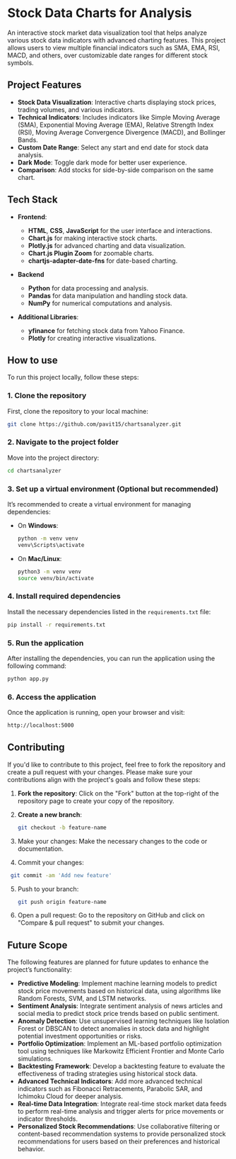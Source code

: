 # Stock Data Charts for Analysis

An interactive stock market data visualization tool that helps analyze various stock data indicators with advanced charting features. This project allows users to view multiple financial indicators such as SMA, EMA, RSI, MACD, and others, over customizable date ranges for different stock symbols.

## Project Features

- **Stock Data Visualization**: Interactive charts displaying stock prices, trading volumes, and various indicators.
- **Technical Indicators**: Includes indicators like Simple Moving Average (SMA), Exponential Moving Average (EMA), Relative Strength Index (RSI), Moving Average Convergence Divergence (MACD), and Bollinger Bands.
- **Custom Date Range**: Select any start and end date for stock data analysis.
- **Dark Mode**: Toggle dark mode for better user experience.
- **Comparison**: Add stocks for side-by-side comparison on the same chart.

## Tech Stack

- **Frontend**:
  - **HTML**, **CSS**, **JavaScript** for the user interface and interactions.
  - **Chart.js** for making interactive stock charts.
  - **Plotly.js** for advanced charting and data visualization.
  - **Chart.js Plugin Zoom** for zoomable charts.
  - **chartjs-adapter-date-fns** for date-based charting.
  
- **Backend** 
  - **Python** for data processing and analysis.
  - **Pandas** for data manipulation and handling stock data.
  - **NumPy** for numerical computations and analysis.
  
- **Additional Libraries**:
  - **yfinance** for fetching stock data from Yahoo Finance.
  - **Plotly** for creating interactive visualizations.

## How to use 

To run this project locally, follow these steps:

### 1. Clone the repository
First, clone the repository to your local machine:

```bash
git clone https://github.com/pavit15/chartsanalyzer.git
```

### 2. Navigate to the project folder
Move into the project directory:
```bash
cd chartsanalyzer
```

### 3. Set up a virtual environment (Optional but recommended)
It’s recommended to create a virtual environment for managing dependencies:

- On **Windows**:
    ```bash
    python -m venv venv
    venv\Scripts\activate
    ```
- On **Mac/Linux**:
    ```bash
    python3 -m venv venv
    source venv/bin/activate
    ```

### 4. Install required dependencies
Install the necessary dependencies listed in the `requirements.txt` file:

```bash
pip install -r requirements.txt
```

### 5. Run the application
After installing the dependencies, you can run the application using the following command:

```bash
python app.py
```

### 6. Access the application
Once the application is running, open your browser and visit:
```bash
http://localhost:5000
```
  
## Contributing

If you'd like to contribute to this project, feel free to fork the repository and create a pull request with your changes. Please make sure your contributions align with the project's goals and follow these steps:

1. **Fork the repository**: Click on the "Fork" button at the top-right of the repository page to create your copy of the repository.
   
2. **Create a new branch**: 
   ```bash
   git checkout -b feature-name
   ```
3. Make your changes: Make the necessary changes to the code or documentation.

4. Commit your changes:
  ```bash
   git commit -am 'Add new feature'
  ```
5. Push to your branch:
   ```bash
   git push origin feature-name
    ```
6. Open a pull request: Go to the repository on GitHub and click on "Compare & pull request" to submit your changes.

## Future Scope
The following features are planned for future updates to enhance the project’s functionality:

- **Predictive Modeling**: Implement machine learning models to predict stock price movements based on historical data, using algorithms like Random Forests, SVM, and LSTM networks.
- **Sentiment Analysis**: Integrate sentiment analysis of news articles and social media to predict stock price trends based on public sentiment.
- **Anomaly Detection**: Use unsupervised learning techniques like Isolation Forest or DBSCAN to detect anomalies in stock data and highlight potential investment opportunities or risks.
- **Portfolio Optimization**: Implement an ML-based portfolio optimization tool using techniques like Markowitz Efficient Frontier and Monte Carlo simulations.
- **Backtesting Framework**: Develop a backtesting feature to evaluate the effectiveness of trading strategies using historical stock data.
- **Advanced Technical Indicators**: Add more advanced technical indicators such as Fibonacci Retracements, Parabolic SAR, and Ichimoku Cloud for deeper analysis.
- **Real-time Data Integration**: Integrate real-time stock market data feeds to perform real-time analysis and trigger alerts for price movements or indicator thresholds.
- **Personalized Stock Recommendations**: Use collaborative filtering or content-based recommendation systems to provide personalized stock recommendations for users based on their preferences and historical behavior.





